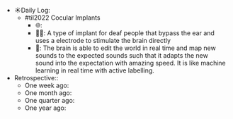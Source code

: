 - ☀️Daily Log:
    - #til2022 Cocular Implants
        - 🌐:
        - 💁‍♂️: A type of implant for deaf people that bypass the ear and uses a electrode to stimulate the brain directly
        - 🤔: The brain is able to edit the world in real time and map new sounds to the expected sounds such that it adapts the new sound into the expectation with amazing speed. It is like machine learning in real time with active labelling.
- Retrospective::
    - One week ago:
    - One month ago:
    - One quarter ago:
    - One year ago:

